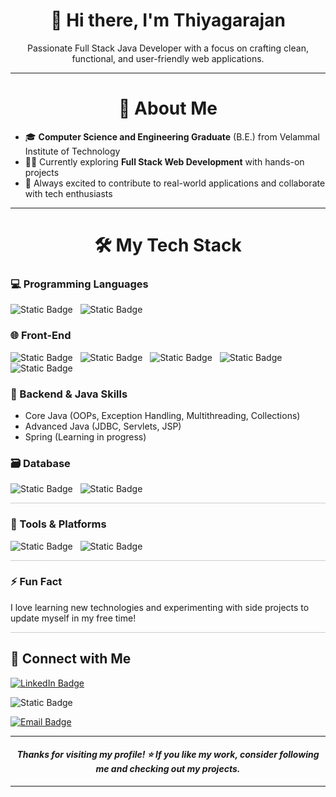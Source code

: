 <h1 align="center">👋 Hi there, I'm Thiyagarajan</h1>

<p align="center">Passionate Full Stack Java Developer with a focus on crafting clean, functional, and user-friendly web applications.</p>

---

<h1 align="center">💼 About Me</h1>

- 🎓 **Computer Science and Engineering Graduate** (B.E.) from Velammal Institute of Technology  
- 👨‍💻 Currently exploring **Full Stack Web Development** with hands-on projects  
- 🚀 Always excited to contribute to real-world applications and collaborate with tech enthusiasts

---

<h1 align="center">🛠️ My Tech Stack</h1>

### 💻 Programming Languages  
![Static Badge](https://img.shields.io/badge/JAVA-%235382a1?style=for-the-badge&labelColor=black&color=%235382a1)
&nbsp;
![Static Badge](https://img.shields.io/badge/C-%23A8B9CC?style=for-the-badge&labelColor=black&color=%23A8B9CC)


### 🌐 Front-End  
![Static Badge](https://img.shields.io/badge/HTML-%23E34F26?style=for-the-badge&logo=html5&logoColor=%23E34F26&logoSize=auto&labelColor=black&color=%23E34F26)
&nbsp;
![Static Badge](https://img.shields.io/badge/CSS-%23663399?style=for-the-badge&logo=CSS&logoColor=%23663399&logoSize=auto&labelColor=black&color=%23663399)
&nbsp;
![Static Badge](https://img.shields.io/badge/JAVASCRIPT-%23F7DF1E?style=for-the-badge&logo=javascript&logoColor=%23F7DF1E&logoSize=auto&labelColor=black&color=%23F7DF1E)
&nbsp;
![Static Badge](https://img.shields.io/badge/BOOTSTRAP-%237952B3?style=for-the-badge&logo=bootstrap&logoColor=%237952B3&logoSize=auto&labelColor=black&color=%237952B3)
&nbsp;
![Static Badge](https://img.shields.io/badge/REACT-%2361DAFB?style=for-the-badge&logo=react&logoColor=%2361DAFB&logoSize=auto&labelColor=black&color=%2361DAFB)


### 🧠 Backend & Java Skills  
- Core Java (OOPs, Exception Handling, Multithreading, Collections)  
- Advanced Java (JDBC, Servlets, JSP)  
- Spring (Learning in progress)  


### 🗃️ Database  
![Static Badge](https://img.shields.io/badge/MySQL-%234479A1?style=for-the-badge&logo=mysql&logoColor=%234479A1&logoSize=AUTO&labelColor=black&color=%234479A1)
&nbsp;
![Static Badge](https://img.shields.io/badge/Oracle-%23C74634?style=for-the-badge&logoSize=AUTO&labelColor=black&color=%23C74634)

<hr style="height:1px;border:none;color:#ccc;background-color:#ccc;" />

### 🔧 Tools & Platforms  
![Static Badge](https://img.shields.io/badge/GITHUB-%23181717?style=for-the-badge&logo=github&labelColor=black&color=%23181717)
&nbsp;
![Static Badge](https://img.shields.io/badge/VS%20CODE-%230078d7?style=for-the-badge&labelColor=black&color=%230078d7)

<hr style="height:1px;border:none;color:#ccc;background-color:#ccc;" />

### ⚡ Fun Fact
I love learning new technologies and experimenting with side projects to update myself in my free time!

<hr style="height:1px;border:none;color:#ccc;background-color:#ccc;" />

## 🔗 Connect with Me

[![LinkedIn Badge](https://img.shields.io/badge/LINKEDIN-%230077B5?style=for-the-badge&labelColor=black&color=%230077B5)](https://www.linkedin.com/in/pg-thiyagarajan/)

![Static Badge](https://img.shields.io/badge/GITHUB-%23181717?style=for-the-badge&logo=github&labelColor=black&color=%23181717)

[![Email Badge](https://img.shields.io/badge/pgthiyagarajangpd%40gmail.com-%23EA4335?style=flat-square&logo=gmail&logoColor=%23EA4335&logoSize=auto&labelColor=white&color=%23EA4335)](https://mail.google.com/mail/?view=cm&fs=1&to=pgthiyagarajangpd@gmail.com)

---

<h4 align="center"><i>Thanks for visiting my profile! ⭐️ If you like my work, consider following me and checking out my projects.</i></h4>  

---
